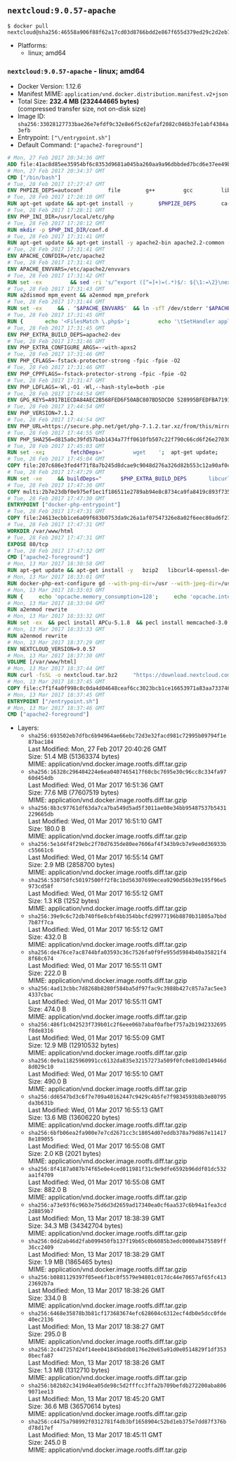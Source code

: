 ## `nextcloud:9.0.57-apache`

```console
$ docker pull nextcloud@sha256:46558a906f88f62a17cd03d8766bdd2e867f655d379ed29c2d2eb7bb70058702
```

-	Platforms:
	-	linux; amd64

### `nextcloud:9.0.57-apache` - linux; amd64

-	Docker Version: 1.12.6
-	Manifest MIME: `application/vnd.docker.distribution.manifest.v2+json`
-	Total Size: **232.4 MB (232444665 bytes)**  
	(compressed transfer size, not on-disk size)
-	Image ID: `sha256:33028127733bae26e7efdf9c32e8e6f5c62efaf2082c046b3fe1abf4384a3efb`
-	Entrypoint: `["\/entrypoint.sh"]`
-	Default Command: `["apache2-foreground"]`

```dockerfile
# Mon, 27 Feb 2017 20:34:36 GMT
ADD file:41ac8d85ee35954bf6c8353d9681a045ba260aa9a96dbbded7bcd6e37ee49bea in / 
# Mon, 27 Feb 2017 20:34:37 GMT
CMD ["/bin/bash"]
# Tue, 28 Feb 2017 17:27:47 GMT
ENV PHPIZE_DEPS=autoconf 		file 		g++ 		gcc 		libc-dev 		make 		pkg-config 		re2c
# Tue, 28 Feb 2017 17:28:10 GMT
RUN apt-get update && apt-get install -y 		$PHPIZE_DEPS 		ca-certificates 		curl 		libedit2 		libsqlite3-0 		libxml2 		xz-utils 	--no-install-recommends && rm -r /var/lib/apt/lists/*
# Tue, 28 Feb 2017 17:28:11 GMT
ENV PHP_INI_DIR=/usr/local/etc/php
# Tue, 28 Feb 2017 17:28:12 GMT
RUN mkdir -p $PHP_INI_DIR/conf.d
# Tue, 28 Feb 2017 17:31:41 GMT
RUN apt-get update && apt-get install -y apache2-bin apache2.2-common --no-install-recommends && rm -rf /var/lib/apt/lists/*
# Tue, 28 Feb 2017 17:31:41 GMT
ENV APACHE_CONFDIR=/etc/apache2
# Tue, 28 Feb 2017 17:31:41 GMT
ENV APACHE_ENVVARS=/etc/apache2/envvars
# Tue, 28 Feb 2017 17:31:42 GMT
RUN set -ex 		&& sed -ri 's/^export ([^=]+)=(.*)$/: ${\1:=\2}\nexport \1/' "$APACHE_ENVVARS" 		&& . "$APACHE_ENVVARS" 	&& for dir in 		"$APACHE_LOCK_DIR" 		"$APACHE_RUN_DIR" 		"$APACHE_LOG_DIR" 		/var/www/html 	; do 		rm -rvf "$dir" 		&& mkdir -p "$dir" 		&& chown -R "$APACHE_RUN_USER:$APACHE_RUN_GROUP" "$dir"; 	done
# Tue, 28 Feb 2017 17:31:43 GMT
RUN a2dismod mpm_event && a2enmod mpm_prefork
# Tue, 28 Feb 2017 17:31:44 GMT
RUN set -ex 	&& . "$APACHE_ENVVARS" 	&& ln -sfT /dev/stderr "$APACHE_LOG_DIR/error.log" 	&& ln -sfT /dev/stdout "$APACHE_LOG_DIR/access.log" 	&& ln -sfT /dev/stdout "$APACHE_LOG_DIR/other_vhosts_access.log"
# Tue, 28 Feb 2017 17:31:45 GMT
RUN { 		echo '<FilesMatch \.php$>'; 		echo '\tSetHandler application/x-httpd-php'; 		echo '</FilesMatch>'; 		echo; 		echo 'DirectoryIndex disabled'; 		echo 'DirectoryIndex index.php index.html'; 		echo; 		echo '<Directory /var/www/>'; 		echo '\tOptions -Indexes'; 		echo '\tAllowOverride All'; 		echo '</Directory>'; 	} | tee "$APACHE_CONFDIR/conf-available/docker-php.conf" 	&& a2enconf docker-php
# Tue, 28 Feb 2017 17:31:45 GMT
ENV PHP_EXTRA_BUILD_DEPS=apache2-dev
# Tue, 28 Feb 2017 17:31:46 GMT
ENV PHP_EXTRA_CONFIGURE_ARGS=--with-apxs2
# Tue, 28 Feb 2017 17:31:46 GMT
ENV PHP_CFLAGS=-fstack-protector-strong -fpic -fpie -O2
# Tue, 28 Feb 2017 17:31:46 GMT
ENV PHP_CPPFLAGS=-fstack-protector-strong -fpic -fpie -O2
# Tue, 28 Feb 2017 17:31:47 GMT
ENV PHP_LDFLAGS=-Wl,-O1 -Wl,--hash-style=both -pie
# Tue, 28 Feb 2017 17:44:54 GMT
ENV GPG_KEYS=A917B1ECDA84AEC2B568FED6F50ABC807BD5DCD0 528995BFEDFBA7191D46839EF9BA0ADA31CBD89E
# Tue, 28 Feb 2017 17:44:54 GMT
ENV PHP_VERSION=7.1.2
# Tue, 28 Feb 2017 17:44:54 GMT
ENV PHP_URL=https://secure.php.net/get/php-7.1.2.tar.xz/from/this/mirror PHP_ASC_URL=https://secure.php.net/get/php-7.1.2.tar.xz.asc/from/this/mirror
# Tue, 28 Feb 2017 17:44:55 GMT
ENV PHP_SHA256=d815a0c39fd57bab1434a77ff0610fb507c22f790c66cd6f26e27030c4b3e971 PHP_MD5=d79afea1870277c86fac903566fb6c5d
# Tue, 28 Feb 2017 17:45:03 GMT
RUN set -xe; 		fetchDeps=' 		wget 	'; 	apt-get update; 	apt-get install -y --no-install-recommends $fetchDeps; 	rm -rf /var/lib/apt/lists/*; 		mkdir -p /usr/src; 	cd /usr/src; 		wget -O php.tar.xz "$PHP_URL"; 		if [ -n "$PHP_SHA256" ]; then 		echo "$PHP_SHA256 *php.tar.xz" | sha256sum -c -; 	fi; 	if [ -n "$PHP_MD5" ]; then 		echo "$PHP_MD5 *php.tar.xz" | md5sum -c -; 	fi; 		if [ -n "$PHP_ASC_URL" ]; then 		wget -O php.tar.xz.asc "$PHP_ASC_URL"; 		export GNUPGHOME="$(mktemp -d)"; 		for key in $GPG_KEYS; do 			gpg --keyserver ha.pool.sks-keyservers.net --recv-keys "$key"; 		done; 		gpg --batch --verify php.tar.xz.asc php.tar.xz; 		rm -r "$GNUPGHOME"; 	fi; 		apt-get purge -y --auto-remove $fetchDeps
# Tue, 28 Feb 2017 17:45:04 GMT
COPY file:207c686e3fed4f71f8a7b245d8dcae9c9048d276a326d82b553c12a90af0c0ca in /usr/local/bin/ 
# Tue, 28 Feb 2017 17:47:29 GMT
RUN set -xe 	&& buildDeps=" 		$PHP_EXTRA_BUILD_DEPS 		libcurl4-openssl-dev 		libedit-dev 		libsqlite3-dev 		libssl-dev 		libxml2-dev 	" 	&& apt-get update && apt-get install -y $buildDeps --no-install-recommends && rm -rf /var/lib/apt/lists/* 		&& export CFLAGS="$PHP_CFLAGS" 		CPPFLAGS="$PHP_CPPFLAGS" 		LDFLAGS="$PHP_LDFLAGS" 	&& docker-php-source extract 	&& cd /usr/src/php 	&& ./configure 		--with-config-file-path="$PHP_INI_DIR" 		--with-config-file-scan-dir="$PHP_INI_DIR/conf.d" 				--disable-cgi 				--enable-ftp 		--enable-mbstring 		--enable-mysqlnd 				--with-curl 		--with-libedit 		--with-openssl 		--with-zlib 				$PHP_EXTRA_CONFIGURE_ARGS 	&& make -j "$(nproc)" 	&& make install 	&& { find /usr/local/bin /usr/local/sbin -type f -executable -exec strip --strip-all '{}' + || true; } 	&& make clean 	&& docker-php-source delete 		&& apt-get purge -y --auto-remove -o APT::AutoRemove::RecommendsImportant=false $buildDeps
# Tue, 28 Feb 2017 17:47:30 GMT
COPY multi:2b7e23dbf0e975ef1ec1f186511e2789ab94e8c8734ca9fa8419c893f7357d6c in /usr/local/bin/ 
# Tue, 28 Feb 2017 17:47:30 GMT
ENTRYPOINT ["docker-php-entrypoint"]
# Tue, 28 Feb 2017 17:47:31 GMT
COPY file:24613ecbb1ce6a09f683b0753da9c26a1af07547326e8a02f6eec80ad6f2774a in /usr/local/bin/ 
# Tue, 28 Feb 2017 17:47:31 GMT
WORKDIR /var/www/html
# Tue, 28 Feb 2017 17:47:31 GMT
EXPOSE 80/tcp
# Tue, 28 Feb 2017 17:47:32 GMT
CMD ["apache2-foreground"]
# Mon, 13 Mar 2017 18:30:58 GMT
RUN apt-get update && apt-get install -y   bzip2   libcurl4-openssl-dev   libfreetype6-dev   libicu-dev   libjpeg-dev   libldap2-dev   libmcrypt-dev   libmemcached-dev   libpng12-dev   libpq-dev   libxml2-dev   && rm -rf /var/lib/apt/lists/*
# Mon, 13 Mar 2017 18:33:01 GMT
RUN docker-php-ext-configure gd --with-png-dir=/usr --with-jpeg-dir=/usr   && docker-php-ext-configure ldap --with-libdir=lib/x86_64-linux-gnu   && docker-php-ext-install gd exif intl mbstring mcrypt ldap mysqli opcache pdo_mysql pdo_pgsql pgsql zip
# Mon, 13 Mar 2017 18:33:03 GMT
RUN {     echo 'opcache.memory_consumption=128';     echo 'opcache.interned_strings_buffer=8';     echo 'opcache.max_accelerated_files=4000';     echo 'opcache.revalidate_freq=60';     echo 'opcache.fast_shutdown=1';     echo 'opcache.enable_cli=1';   } > /usr/local/etc/php/conf.d/opcache-recommended.ini
# Mon, 13 Mar 2017 18:33:04 GMT
RUN a2enmod rewrite
# Mon, 13 Mar 2017 18:33:32 GMT
RUN set -ex  && pecl install APCu-5.1.8  && pecl install memcached-3.0.2  && pecl install redis-3.1.1  && docker-php-ext-enable apcu redis memcached
# Mon, 13 Mar 2017 18:33:33 GMT
RUN a2enmod rewrite
# Mon, 13 Mar 2017 18:37:29 GMT
ENV NEXTCLOUD_VERSION=9.0.57
# Mon, 13 Mar 2017 18:37:30 GMT
VOLUME [/var/www/html]
# Mon, 13 Mar 2017 18:37:44 GMT
RUN curl -fsSL -o nextcloud.tar.bz2     "https://download.nextcloud.com/server/releases/nextcloud-${NEXTCLOUD_VERSION}.tar.bz2"  && curl -fsSL -o nextcloud.tar.bz2.asc     "https://download.nextcloud.com/server/releases/nextcloud-${NEXTCLOUD_VERSION}.tar.bz2.asc"  && export GNUPGHOME="$(mktemp -d)"  && gpg --keyserver ha.pool.sks-keyservers.net --recv-keys 28806A878AE423A28372792ED75899B9A724937A  && gpg --batch --verify nextcloud.tar.bz2.asc nextcloud.tar.bz2  && rm -r "$GNUPGHOME" nextcloud.tar.bz2.asc  && tar -xjf nextcloud.tar.bz2 -C /usr/src/  && rm nextcloud.tar.bz2
# Mon, 13 Mar 2017 18:37:45 GMT
COPY file:c7f1f4a0f998c8c0da4d04648ceaf6cc3023bcb1ce16653971a83aa733746efc in /entrypoint.sh 
# Mon, 13 Mar 2017 18:37:45 GMT
ENTRYPOINT ["/entrypoint.sh"]
# Mon, 13 Mar 2017 18:37:46 GMT
CMD ["apache2-foreground"]
```

-	Layers:
	-	`sha256:693502eb7dfbc6b94964ae66ebc72d3e32facd981c72995b09794f1e87bac184`  
		Last Modified: Mon, 27 Feb 2017 20:40:26 GMT  
		Size: 51.4 MB (51363374 bytes)  
		MIME: application/vnd.docker.image.rootfs.diff.tar.gzip
	-	`sha256:16328c296404224e6ea0407465417f60cbc7695e30c96cc8c334fa9760d454db`  
		Last Modified: Wed, 01 Mar 2017 16:51:36 GMT  
		Size: 77.6 MB (77607519 bytes)  
		MIME: application/vnd.docker.image.rootfs.diff.tar.gzip
	-	`sha256:8b3c97761df63da7ca7ba549d5ad5f3011ae08e34bb95487537b5431229665db`  
		Last Modified: Wed, 01 Mar 2017 16:51:10 GMT  
		Size: 180.0 B  
		MIME: application/vnd.docker.image.rootfs.diff.tar.gzip
	-	`sha256:5e1d4f4f29ebc2f70d7635de80ee7606af4f343b9cb7e9ee0d36933bc55661c6`  
		Last Modified: Wed, 01 Mar 2017 16:55:14 GMT  
		Size: 2.9 MB (2858700 bytes)  
		MIME: application/vnd.docker.image.rootfs.diff.tar.gzip
	-	`sha256:530750fc50197500ff2f8c1bd56307699ecea9290d56b39e195f96e5973cd58f`  
		Last Modified: Wed, 01 Mar 2017 16:55:12 GMT  
		Size: 1.3 KB (1252 bytes)  
		MIME: application/vnd.docker.image.rootfs.diff.tar.gzip
	-	`sha256:39e9c6c72db740f6e8cbf4bb354bbcfd29977196b8870b31805a7bbd7b87f7ca`  
		Last Modified: Wed, 01 Mar 2017 16:55:12 GMT  
		Size: 432.0 B  
		MIME: application/vnd.docker.image.rootfs.diff.tar.gzip
	-	`sha256:de476ce7ac8744bfa03593c36c7526fa0f9fe955d5984b40a35821f48f68c674`  
		Last Modified: Wed, 01 Mar 2017 16:55:11 GMT  
		Size: 222.0 B  
		MIME: application/vnd.docker.image.rootfs.diff.tar.gzip
	-	`sha256:4ad13cbbc7d8268b8280f584ba5df97fac9c3988b427c857a7ac5ee34337cbac`  
		Last Modified: Wed, 01 Mar 2017 16:55:11 GMT  
		Size: 474.0 B  
		MIME: application/vnd.docker.image.rootfs.diff.tar.gzip
	-	`sha256:486f1c042523f739b01c2f6eee06b7abaf0afbef757a2b19d2332695f8de8316`  
		Last Modified: Wed, 01 Mar 2017 16:55:09 GMT  
		Size: 12.9 MB (12910532 bytes)  
		MIME: application/vnd.docker.image.rootfs.diff.tar.gzip
	-	`sha256:0e9a11825960991cc6132da835e32157273a509f0fc0e81d0d14946d8d029c10`  
		Last Modified: Wed, 01 Mar 2017 16:55:10 GMT  
		Size: 490.0 B  
		MIME: application/vnd.docker.image.rootfs.diff.tar.gzip
	-	`sha256:dd6547bd3c6f7e709a40162447c9429c4b5fe7f9834593b8b3e80795da3b631b`  
		Last Modified: Wed, 01 Mar 2017 16:55:13 GMT  
		Size: 13.6 MB (13606220 bytes)  
		MIME: application/vnd.docker.image.rootfs.diff.tar.gzip
	-	`sha256:6bfb06ea2fa900e7e7cd2671cc3c18054d07eddb378a79d867e114178e189055`  
		Last Modified: Wed, 01 Mar 2017 16:55:08 GMT  
		Size: 2.0 KB (2021 bytes)  
		MIME: application/vnd.docker.image.rootfs.diff.tar.gzip
	-	`sha256:8f4187a087b74f65e0e4ced011981f31c9e9dfe6592b96ddf01dc532aa1f4709`  
		Last Modified: Wed, 01 Mar 2017 16:55:08 GMT  
		Size: 882.0 B  
		MIME: application/vnd.docker.image.rootfs.diff.tar.gzip
	-	`sha256:a73e93f6c96b3e75d6d3d2659ad17340ea0cf6aa537c6b94a1fea3cd2d8859b7`  
		Last Modified: Mon, 13 Mar 2017 18:38:39 GMT  
		Size: 34.3 MB (34342704 bytes)  
		MIME: application/vnd.docker.image.rootfs.diff.tar.gzip
	-	`sha256:0dd2ab46d2fab099450fb137f19b65c0b6085b3edc0000a8475589ff36cc2409`  
		Last Modified: Mon, 13 Mar 2017 18:38:29 GMT  
		Size: 1.9 MB (1865465 bytes)  
		MIME: application/vnd.docker.image.rootfs.diff.tar.gzip
	-	`sha256:b0881129397f05ee6f1bc0f5579e94801c017dc44e70657af65fc41323692b7a`  
		Last Modified: Mon, 13 Mar 2017 18:38:26 GMT  
		Size: 334.0 B  
		MIME: application/vnd.docker.image.rootfs.diff.tar.gzip
	-	`sha256:6468e35878b3b81cf173683674efc628604c6312ecf4db0e5dcc0fde40ec2136`  
		Last Modified: Mon, 13 Mar 2017 18:38:27 GMT  
		Size: 295.0 B  
		MIME: application/vnd.docker.image.rootfs.diff.tar.gzip
	-	`sha256:2c447257d24f14ee041845bddb0176e20e65a91d0e0514829f1df3530becfa87`  
		Last Modified: Mon, 13 Mar 2017 18:38:26 GMT  
		Size: 1.3 MB (1312710 bytes)  
		MIME: application/vnd.docker.image.rootfs.diff.tar.gzip
	-	`sha256:b82b82c3419d4ea05de98c5d2fffcc3ffa2b709befdb272200aba8069071ee13`  
		Last Modified: Mon, 13 Mar 2017 18:45:20 GMT  
		Size: 36.6 MB (36570614 bytes)  
		MIME: application/vnd.docker.image.rootfs.diff.tar.gzip
	-	`sha256:c4475a798992f0312781f4db3bf1658904c52bd1eb375e7dd87f376bd78d17ef`  
		Last Modified: Mon, 13 Mar 2017 18:45:11 GMT  
		Size: 245.0 B  
		MIME: application/vnd.docker.image.rootfs.diff.tar.gzip
